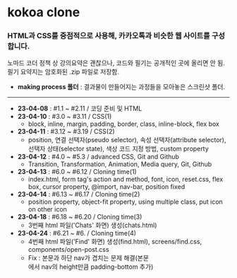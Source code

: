 # kokoa clone
### HTML과 CSS를 중점적으로 사용해, 카카오톡과 비슷한 웹 사이트를 구성합니다.  
  
노마드 코더 정책 상 강의요약은 괜찮으나, 코드와 필기는 공개적인 곳에 올리면 안 됨.  
필기 요약지는 암호화된 .zip 파일로 저장함.

- **making process 폴더** : 결과물이 만들어지는 과정들을 모아놓은 스크린샷 폴더.  

---

- **23-04-08** : #1.1 ~ #2.11 / 코딩 준비 및 HTML
- **23-04-10** : #3.0 ~ #3.11 / CSS(1)
	- block, inline, margin, padding, border, class, inline-block, flex box
- **23-04-11** : #3.12 ~ #3.19 / CSS(2)
	- position, 연결 선택자(pseudo selector), 속성 선택자(attribute selector), 선택자 상태(selector state), 색상 코드 지정 방법, custom property
- **23-04-12** : #4.0 ~ #5.3 / advanced CSS, Git and Github
	- Transition, Transformation, Animation, Media query, Git, Github
- **23-04-13** : #6.0 ~ #6.12 / Cloning time(1)
	- index.html, form tag's action and method, font, icon, reset.css, flex box, cursor property, @import, nav-bar, position fixed
- **23-04-14** : #6.13 ~ #6.17 / Cloning time(2)
	- position property, object-fit property, using multiple class, put icon on other icon
- **23-04-18** : #6.18 ~ #6.20 / Cloning time(3)
	- 3번째 html 파일('Chats' 화면) 생성(chats.html)
- **23-04-24** : #6.21 ~ #6. / Cloning time(4)
	- 4번째 html 파일('Find' 화면) 생성(find.html), screens/find.css, components/open-post.css
	- Fix : 본문과 하단 nav가 겹치는 문제 해결(본문<main>에서 nav의 height만큼 padding-bottom 추가)